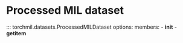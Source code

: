# Processed MIL dataset

::: torchmil.datasets.ProcessedMILDataset
    options:
        members:
            - __init__
            - __getitem__
